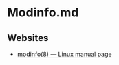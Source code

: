 # Modinfo.md

## Websites

* [modinfo(8) — Linux manual page](https://man7.org/linux/man-pages/man8/modinfo.8.html)
